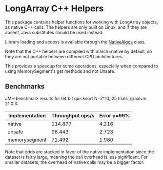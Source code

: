 # LongArray C++ Helpers

This package contains helper functions for working with LongArray objects,
as native C++ calls.  The helpers are only built on Linux, and if they are absent,
Java substitutes should be used instead.  

Library loading and access is available through the
[NativeAlgos](java/nu/marginalia/NativeAlgos.java) class.

Note that the C++ helpers are compiled with march=native by default, so they are not portable 
between different CPU architectures.

This provides a speedup for some operations, especially when compared to using MemorySegment's
get methods and not Unsafe.

## Benchmarks

JMH benchmark results for 64 bit quicksort N=2^10, 25 trials, graalvm 21.0.3:

| Implementation | Throughput ops/s | Error p=99% |
|----------------|------------------|-------------|
| native         | 114.877          | 4.216       |
| unsafe         | 98.443           | 2.723       |
| memorysegment  | 72.492           | 1.980       |

Note that odds are stacked in favor of the native implementation 
since the dataset is fairly large, meaning the call overhead is 
less significant.  For smaller datasets, the overhead of native 
calls may be a bigger factor.